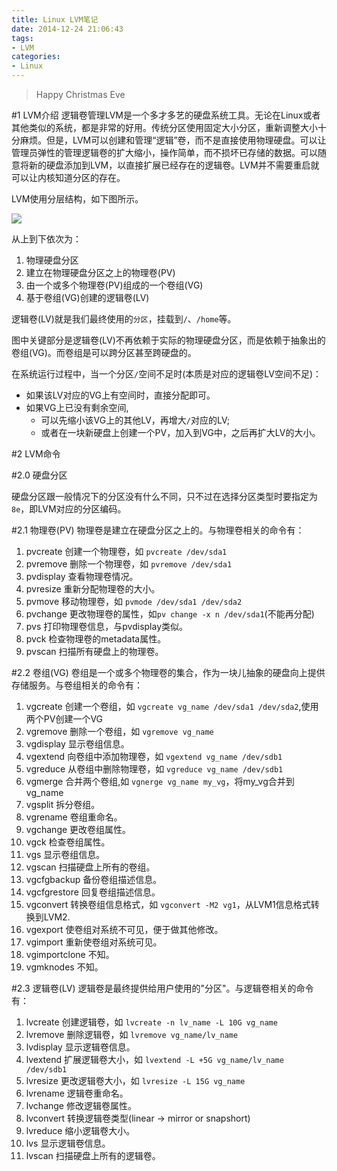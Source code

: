 ```yaml
---
title: Linux LVM笔记
date: 2014-12-24 21:06:43
tags:
- LVM
categories:
- Linux
---
```


> Happy Christmas Eve

#1 LVM介绍
逻辑卷管理LVM是一个多才多艺的硬盘系统工具。无论在Linux或者其他类似的系统，都是非常的好用。传统分区使用固定大小分区，重新调整大小十分麻烦。但是，LVM可以创建和管理“逻辑”卷，而不是直接使用物理硬盘。可以让管理员弹性的管理逻辑卷的扩大缩小，操作简单，而不损坏已存储的数据。可以随意将新的硬盘添加到LVM，以直接扩展已经存在的逻辑卷。LVM并不需要重启就可以让内核知道分区的存在。

LVM使用分层结构，如下图所示。

![](https://dn-ljgabc.qbox.me/image/0/6e/4762cd2620f3c59b4ba48c11b7336.jpg)

从上到下依次为：

1. 物理硬盘分区
2. 建立在物理硬盘分区之上的物理卷(PV)
3. 由一个或多个物理卷(PV)组成的一个卷组(VG)
4. 基于卷组(VG)创建的逻辑卷(LV)

逻辑卷(LV)就是我们最终使用的`分区`，挂载到`/`、`/home`等。

图中关键部分是逻辑卷(LV)不再依赖于实际的物理硬盘分区，而是依赖于抽象出的卷组(VG)。而卷组是可以跨分区甚至跨硬盘的。

在系统运行过程中，当一个分区`/`空间不足时(本质是对应的逻辑卷LV空间不足)：
    
* 如果该LV对应的VG上有空间时，直接分配即可。
* 如果VG上已没有剩余空间,
    * 可以先缩小该VG上的其他LV，再增大`/`对应的LV;
    * 或者在一块新硬盘上创建一个PV，加入到VG中，之后再扩大LV的大小。


#2 LVM命令

#2.0 硬盘分区

硬盘分区跟一般情况下的分区没有什么不同，只不过在选择分区类型时要指定为`8e`，即LVM对应的分区编码。

#2.1 物理卷(PV)
物理卷是建立在硬盘分区之上的。与物理卷相关的命令有：

1. pvcreate
创建一个物理卷，如 `pvcreate /dev/sda1`
2. pvremove
删除一个物理卷，如 `pvremove /dev/sda1`
3. pvdisplay
查看物理卷情况。
4. pvresize
重新分配物理卷的大小。
5. pvmove
移动物理卷，如 `pvmode /dev/sda1 /dev/sda2`
6. pvchange
更改物理卷的属性，如`pv change -x n /dev/sda1`(不能再分配)
7. pvs
打印物理卷信息，与pvdisplay类似。
8. pvck
检查物理卷的metadata属性。
9. pvscan
扫描所有硬盘上的物理卷。

#2.2 卷组(VG)
卷组是一个或多个物理卷的集合，作为一块儿抽象的硬盘向上提供存储服务。与卷组相关的命令有：

1. vgcreate
创建一个卷组，如 `vgcreate vg_name /dev/sda1 /dev/sda2`,使用两个PV创建一个VG
2. vgremove
删除一个卷组，如 `vgremove vg_name`
3. vgdisplay
显示卷组信息。
4. vgextend
向卷组中添加物理卷，如 `vgextend vg_name /dev/sdb1`
5. vgreduce
从卷组中删除物理卷，如 `vgreduce vg_name /dev/sdb1`
6. vgmerge
合并两个卷组,如 `vgnerge vg_name my_vg`，将my_vg合并到vg_name
7. vgsplit
拆分卷组。
8. vgrename
卷组重命名。
9. vgchange
更改卷组属性。
10. vgck
检查卷组属性。
11. vgs
显示卷组信息。
12. vgscan
扫描硬盘上所有的卷组。
13. vgcfgbackup
备份卷组描述信息。
14. vgcfgrestore
回复卷组描述信息。
15. vgconvert
转换卷组信息格式，如 `vgconvert -M2 vg1`，从LVM1信息格式转换到LVM2.
16. vgexport
使卷组对系统不可见，便于做其他修改。
17. vgimport
重新使卷组对系统可见。
18. vgimportclone
不知。
19. vgmknodes
不知。

#2.3 逻辑卷(LV)
逻辑卷是最终提供给用户使用的"分区"。与逻辑卷相关的命令有：

1. lvcreate
创建逻辑卷，如 `lvcreate -n lv_name -L 10G vg_name`
2. lvremove
删除逻辑卷，如 `lvremove vg_name/lv_name`
3. lvdisplay
显示逻辑卷信息。
4. lvextend
扩展逻辑卷大小，如 `lvextend -L +5G vg_name/lv_name /dev/sdb1`
5. lvresize
更改逻辑卷大小，如 `lvresize -L 15G vg_name`
6. lvrename
逻辑卷重命名。
7. lvchange
修改逻辑卷属性。
8. lvconvert
转换逻辑卷类型(linear -> mirror or snapshort)
9. lvreduce
缩小逻辑卷大小。
10. lvs
显示逻辑卷信息。
11. lvscan
扫描硬盘上所有的逻辑卷。